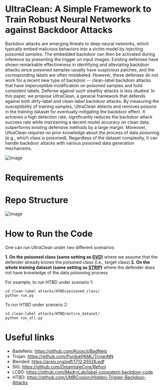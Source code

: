 # UltraClean: A Simple Framework to Train Robust Neural Networks against Backdoor Attacks

Backdoor attacks are emerging threats to deep neural networks, which typically embed malicious behaviors into a victim model by injecting poisoned samples. The embedded backdoor can then be activated during inference by presenting the trigger on input images. Existing defenses have shown remarkable effectiveness in identifying and alleviating backdoor attacks since poisoned samples usually have suspicious patches, and the corresponding labels are often mislabeled. However, these defenses do not work for a recent new type of backdoor -- clean-label backdoor attacks that have imperceptible modification on poisoned samples and hold consistent labels. Defense against such stealthy attacks is less studied. In this paper, we propose UltraClean, a general framework that defends against both dirty-label and clean-label backdoor attacks. By measuring the susceptibility of training samples, UltraClean detects and removes poisons in the training dataset for eventually mitigating the backdoor effect. It achieves a high detection rate, significantly reduces the backdoor attack success rate while maintaining a decent model accuracy on clean data, outperforms existing defensive methods by a large margin. Moreover, UltraClean requires no prior knowledge about the process of data poisoning (e.g., which class is poisoned). Regardless of the dataset complexity, it can handle backdoor attacks with various poisoned data generation mechanisms.

![image](https://user-images.githubusercontent.com/36553004/157374971-4909986a-69f1-46d7-954a-4ced658757f7.png)


# Requirements

# Repo Structure

![image](https://user-images.githubusercontent.com/36553004/157376363-e7f06f36-543d-4ad0-91d7-25ed73278ed1.png)



# How to Run the Code

One can run UltraClean under two different scenarios:

**1. On the poisoned class (same setting as [SVD](https://arxiv.org/pdf/1811.00636.pdf))** where we assume that the defender already knows the poisoned class (i.e., target class)
**2. On the whole training dataset (same setting as [STRIP](https://arxiv.org/pdf/1902.06531.pdf))** where the defender does not have knowledge of the data poisoning process

For example, to run HTBD under scenario 1:
```
cd clean-label attacks/HTBD/poisoned_class/
python run.py
```

To run HTBD under scenario 2:
```
cd clean-label attacks/HTBD/entire_dataset/
python run_all.py
```


# Useful links
* BadeNets: https://github.com/Kooscii/BadNets
* Trojan: https://github.com/PurduePAML/TrojanNN
* Blended: https://arxiv.org/pdf/1712.05526.pdf
* SIG: https://github.com/DreamtaleCore/Refool
* LCBD: https://github.com/MadryLab/label-consistent-backdoor-code
* HTBD: https://github.com/UMBCvision/Hidden-Trigger-Backdoor-Attacks
